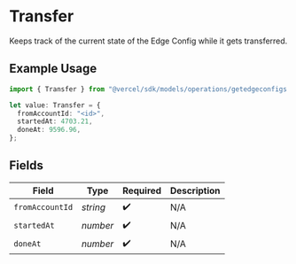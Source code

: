 # Transfer

Keeps track of the current state of the Edge Config while it gets transferred.

## Example Usage

```typescript
import { Transfer } from "@vercel/sdk/models/operations/getedgeconfigs.js";

let value: Transfer = {
  fromAccountId: "<id>",
  startedAt: 4703.21,
  doneAt: 9596.96,
};
```

## Fields

| Field              | Type               | Required           | Description        |
| ------------------ | ------------------ | ------------------ | ------------------ |
| `fromAccountId`    | *string*           | :heavy_check_mark: | N/A                |
| `startedAt`        | *number*           | :heavy_check_mark: | N/A                |
| `doneAt`           | *number*           | :heavy_check_mark: | N/A                |